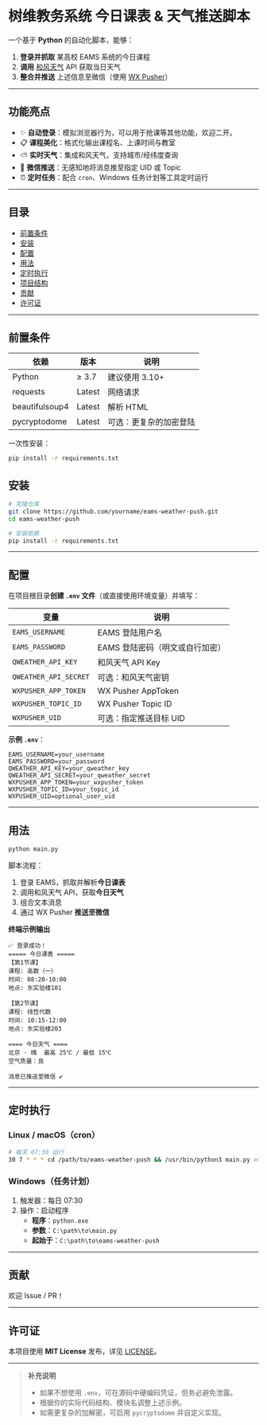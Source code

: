 # 树维教务系统 今日课表 & 天气推送脚本

一个基于 **Python** 的自动化脚本，能够：

1. **登录并抓取** 某高校 EAMS 系统的今日课程  
2. **调用** [和风天气](https://id.qweather.com/) API 获取当日天气  
3. **整合并推送** 上述信息至微信（使用 [WX Pusher](https://wxpusher.zjiecode.com/)）

---

## 功能亮点

- ✨ **自动登录**：模拟浏览器行为，可以用于抢课等其他功能，欢迎二开。
- 📋 **课程美化**：格式化输出课程名、上课时间与教室  
- ⛅ **实时天气**：集成和风天气，支持城市/经纬度查询  
- 🚀 **微信推送**：无感知地将消息推至指定 UID 或 Topic  
- ⏰ **定时任务**：配合 `cron`、Windows 任务计划等工具定时运行  

---

## 目录

- [前置条件](#前置条件)  
- [安装](#安装)  
- [配置](#配置)  
- [用法](#用法)  
- [定时执行](#定时执行)  
- [项目结构](#项目结构)  
- [贡献](#贡献)  
- [许可证](#许可证)  

---

## 前置条件

| 依赖           | 版本   | 说明                   |
| -------------- | ------ | ---------------------- |
| Python         | ≥ 3.7  | 建议使用 3.10+         |
| requests       | Latest | 网络请求               |
| beautifulsoup4 | Latest | 解析 HTML              |
| pycryptodome   | Latest | 可选：更复杂的加密登陆 |

一次性安装：

```bash
pip install -r requirements.txt
```

## 安装

```bash
# 克隆仓库
git clone https://github.com/yourname/eams-weather-push.git
cd eams-weather-push

# 安装依赖
pip install -r requirements.txt
```

------

## 配置

在项目根目录**创建 `.env` 文件**（或直接使用环境变量）并填写：

| 变量                  | 说明                            |
| --------------------- | ------------------------------- |
| `EAMS_USERNAME`       | EAMS 登陆用户名                 |
| `EAMS_PASSWORD`       | EAMS 登陆密码（明文或自行加密） |
| `QWEATHER_API_KEY`    | 和风天气 API Key                |
| `QWEATHER_API_SECRET` | 可选：和风天气密钥              |
| `WXPUSHER_APP_TOKEN`  | WX Pusher AppToken              |
| `WXPUSHER_TOPIC_ID`   | WX Pusher Topic ID              |
| `WXPUSHER_UID`        | 可选：指定推送目标 UID          |

**示例 `.env`**：

```dotenv
EAMS_USERNAME=your_username
EAMS_PASSWORD=your_password
QWEATHER_API_KEY=your_qweather_key
QWEATHER_API_SECRET=your_qweather_secret
WXPUSHER_APP_TOKEN=your_wxpusher_token
WXPUSHER_TOPIC_ID=your_topic_id
WXPUSHER_UID=optional_user_uid
```

------

## 用法

```bash
python main.py
```

脚本流程：

1. 登录 EAMS，抓取并解析**今日课表**
2. 调用和风天气 API，获取**今日天气**
3. 组合文本消息
4. 通过 WX Pusher **推送至微信**

**终端示例输出**

```
✅ 登录成功！
===== 今日课表 =====
【第1节课】
课程: 高数（一）
时间: 08:20-10:00
地点: 东实验楼101

【第2节课】
课程: 线性代数
时间: 10:15-12:00
地点: 东实验楼203

==== 今日天气 ====
北京 · 晴  最高 25℃ / 最低 15℃
空气质量：良

消息已推送至微信 ✔
```

------

## 定时执行

### Linux / macOS（cron）

```bash
# 每天 07:30 运行
30 7 * * * cd /path/to/eams-weather-push && /usr/bin/python3 main.py >> run.log 2>&1
```

### Windows（任务计划）

1. 触发器：每日 07:30
2. 操作：启动程序
   - **程序**：`python.exe`
   - **参数**：`C:\path\to\main.py`
   - **起始于**：`C:\path\to\eams-weather-push`

------

## 贡献

欢迎 Issue / PR！

------

## 许可证

本项目使用 **MIT License** 发布，详见 [LICENSE](https://chatgpt.com/LICENSE)。

------

> **补充说明**
>
> - 如果不想使用 `.env`，可在源码中硬编码凭证，但务必避免泄露。
> - 根据你的实际代码结构、模块名调整上述示例。
> - 如需更复杂的加解密，可启用 `pycryptodome` 并自定义实现。

